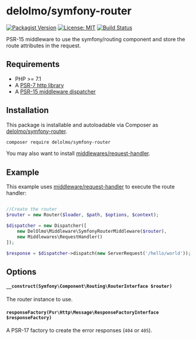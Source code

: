 # delolmo/symfony-router

 [![Packagist Version](https://img.shields.io/packagist/v/delolmo/symfony-router.svg?style=flat-square)](https://packagist.org/packages/delolmo/symfony-router)
 [![License: MIT](https://img.shields.io/badge/License-MIT-yellow.svg)](https://opensource.org/licenses/MIT)
 [![Build Status](https://travis-ci.org/delolmo/symfony-router.svg)](https://travis-ci.org/delolmo/symfony-router)

PSR-15 middleware to use the symfony/routing component and store the route attributes in the request.

## Requirements

* PHP >= 7.1
* A [PSR-7 http library](https://github.com/middlewares/awesome-psr15-middlewares#psr-7-implementations)
* A [PSR-15 middleware dispatcher](https://github.com/middlewares/awesome-psr15-middlewares#dispatcher)

## Installation

This package is installable and autoloadable via Composer as [delolmo/symfony-router](https://packagist.org/packages/delolmo/symfony-router).

```sh
composer require delolmo/symfony-router
```

You may also want to install [middlewares/request-handler](https://packagist.org/packages/middlewares/request-handler).

## Example

This example uses [middleware/request-handler](https://github.com/middlewares/request-handler) to execute the route handler:

```php

//Create the router
$router = new Router($loader, $path, $options, $context);

$dispatcher = new Dispatcher([
    new DelOlmo\Middleware\SymfonyRouterMiddleware($router),
    new Middlewares\RequestHandler()
]);

$response = $dispatcher->dispatch(new ServerRequest('/hello/world'));
```

## Options

#### `__construct(Symfony\Component\Routing\RouterInterface $router)`

The router instance to use.

#### `responseFactory(Psr\Http\Message\ResponseFactoryInterface $responseFactory)`

A PSR-17 factory to create the error responses (`404` or `405`).
